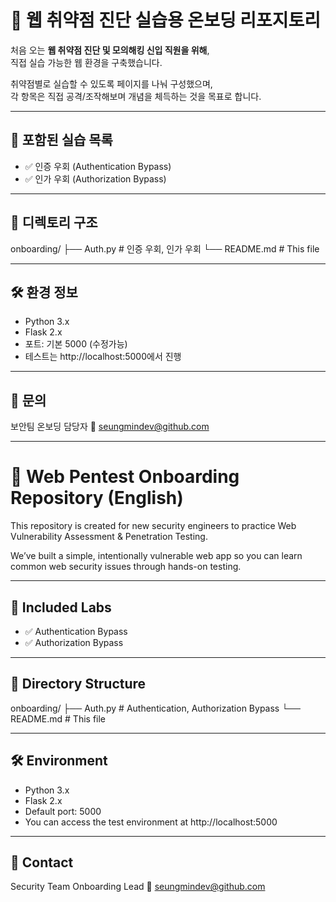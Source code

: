# 🧪 웹 취약점 진단 실습용 온보딩 리포지토리

처음 오는 **웹 취약점 진단 및 모의해킹 신입 직원을 위해**,  
직접 실습 가능한 웹 환경을 구축했습니다.

취약점별로 실습할 수 있도록 페이지를 나눠 구성했으며,  
각 항목은 직접 공격/조작해보며 개념을 체득하는 것을 목표로 합니다.

---

## 📌 포함된 실습 목록

- ✅ 인증 우회 (Authentication Bypass)
- ✅ 인가 우회 (Authorization Bypass)

---

## 📂 디렉토리 구조
onboarding/
├── Auth.py                # 인증 우회, 인가 우회
└── README.md              # This file

---

## 🛠️ 환경 정보
- Python 3.x
- Flask 2.x
- 포트: 기본 5000 (수정가능)
- 테스트는 http://localhost:5000에서 진행

--- 

## 📩 문의
보안팀 온보딩 담당자
📧 seungmindev@github.com



---

# 🧪 Web Pentest Onboarding Repository (English)
This repository is created for new security engineers
to practice Web Vulnerability Assessment & Penetration Testing.

We’ve built a simple, intentionally vulnerable web app
so you can learn common web security issues through hands-on testing.

---

## 📌 Included Labs

- ✅ Authentication Bypass
- ✅ Authorization Bypass

---

## 📂 Directory Structure

onboarding/
├── Auth.py                # Authentication, Authorization Bypass
└── README.md              # This file

---

## 🛠️ Environment
- Python 3.x
- Flask 2.x
- Default port: 5000
- You can access the test environment at http://localhost:5000

--- 

## 📩 Contact
Security Team Onboarding Lead
📧 seungmindev@github.com





